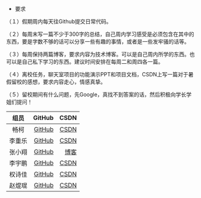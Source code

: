 - 要求
<p>（１）假期周内每天往Github提交日常代码。</p>
<p>（２）每周末写一篇不少于300字的总结，自己周内学习感受是必须包含在其中的东西，要是字数不够的话可以分享一些有趣的事情，或者是一些发牢骚的话等。</p>
<p>（３）每周保持两篇博客，要求内容为技术博客。可以是自己周内所学的东西。也可以是自己私下学习的东西。建议时间安排在每周二和周四各一篇。</p>
<p>（４）离校任务，聊天室项目的功能演示PPT和项目文档，CSDN上写一篇对于暑假留校的感想，要求内容走心，情感真挚。</p>
<p>（５）留校期间有什么问题，先Google，真找不到答案的话，然后积极向学长学姐们提问！</p>

| 组员| GitHub |CSDN|
|:--------:| -------------:|--------:|
|畅柯|[GitHub](https://github.com/Request2609)|[CSDN](https://blog.csdn.net/qq_41681241)|
|李重乐|[GitHub](https://github.come/lalahaha323)|[CSDN](https://blog.csdn.net/lalala323)|
|张小翔|[GitHub](https://github.com/PhoenixXC)|[博客](https://phoenixxc.github.io/)|
|李宇鹏|[GitHub](https://github.com/LYP-617)|[CSDN]()|
|权诗佳|[GitHub](https://github.com/tiger-sniffsroses)|[CSDN]()|
|赵焜琨|[GitHub](https://github.com/zichua)|[CSDN](https://blog.csdn.net/qq_44234943)|
